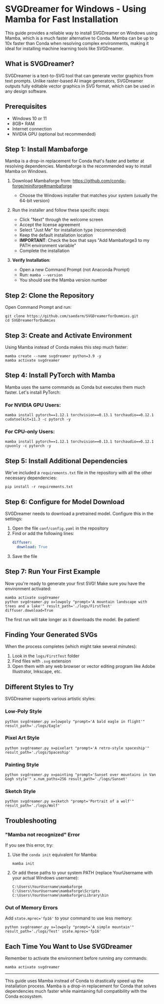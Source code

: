 # SVGDreamer for Windows - Using Mamba for Fast Installation

This guide provides a reliable way to install SVGDreamer on Windows using Mamba, which is a much faster alternative to Conda. Mamba can be up to 10x faster than Conda when resolving complex environments, making it ideal for installing machine learning tools like SVGDreamer.

## What is SVGDreamer?

SVGDreamer is a text-to-SVG tool that can generate vector graphics from text prompts. Unlike raster-based AI image generators, SVGDreamer outputs fully editable vector graphics in SVG format, which can be used in any design software.

## Prerequisites

- Windows 10 or 11
- 8GB+ RAM
- Internet connection
- NVIDIA GPU (optional but recommended)

## Step 1: Install Mambaforge

Mamba is a drop-in replacement for Conda that's faster and better at resolving dependencies. Mambaforge is the recommended way to install Mamba on Windows.

1. Download Mambaforge from: https://github.com/conda-forge/miniforge#mambaforge
   - Choose the Windows installer that matches your system (usually the 64-bit version)
   
2. Run the installer and follow these specific steps:
   - Click "Next" through the welcome screen
   - Accept the license agreement
   - Select "Just Me" for installation type (recommended)
   - Keep the default installation location
   - **IMPORTANT**: Check the box that says "Add Mambaforge3 to my PATH environment variable"
   - Complete the installation

3. **Verify Installation**: 
   - Open a new Command Prompt (not Anaconda Prompt) 
   - Run: `mamba --version`
   - You should see the Mamba version number

## Step 2: Clone the Repository

Open Command Prompt and run:

```
git clone https://github.com/saedarm/SVGDreamerforDummies.git
cd SVGDreamerforDummies
```

## Step 3: Create and Activate Environment

Using Mamba instead of Conda makes this step much faster:

```
mamba create --name svgdreamer python=3.9 -y
mamba activate svgdreamer
```

## Step 4: Install PyTorch with Mamba

Mamba uses the same commands as Conda but executes them much faster. Let's install PyTorch:

### For NVIDIA GPU Users:
```
mamba install pytorch==1.12.1 torchvision==0.13.1 torchaudio==0.12.1 cudatoolkit=11.3 -c pytorch -y
```

### For CPU-only Users:
```
mamba install pytorch==1.12.1 torchvision==0.13.1 torchaudio==0.12.1 cpuonly -c pytorch -y
```

## Step 5: Install Additional Dependencies

We've included a `requirements.txt` file in the repository with all the other necessary dependencies:

```
pip install -r requirements.txt
```

## Step 6: Configure for Model Download

SVGDreamer needs to download a pretrained model. Configure this in the settings:

1. Open the file `conf/config.yaml` in the repository
2. Find or add the following lines:
   ```yaml
   diffuser:
     download: True
   ```
3. Save the file

## Step 7: Run Your First Example

Now you're ready to generate your first SVG! Make sure you have the environment activated:

```
mamba activate svgdreamer
python svgdreamer.py x=lowpoly "prompt='A mountain landscape with trees and a lake'" result_path='./logs/FirstTest' diffuser.download=True
```

The first run will take longer as it downloads the model. Be patient!

## Finding Your Generated SVGs

When the process completes (which might take several minutes):

1. Look in the `logs/FirstTest` folder
2. Find files with `.svg` extension
3. Open them with any web browser or vector editing program like Adobe Illustrator, Inkscape, etc.

## Different Styles to Try

SVGDreamer supports various artistic styles:

### Low-Poly Style
```
python svgdreamer.py x=lowpoly "prompt='A bald eagle in flight'" result_path='./logs/Eagle'
```

### Pixel Art Style
```
python svgdreamer.py x=pixelart "prompt='A retro-style spaceship'" result_path='./logs/Spaceship'
```

### Painting Style
```
python svgdreamer.py x=painting "prompt='Sunset over mountains in Van Gogh style'" x.num_paths=256 result_path='./logs/Sunset'
```

### Sketch Style
```
python svgdreamer.py x=sketch "prompt='Portrait of a wolf'" result_path='./logs/Wolf'
```

## Troubleshooting

### "Mamba not recognized" Error

If you see this error, try:

1. Use the `conda init` equivalent for Mamba:
   ```
   mamba init
   ```

2. Or add these paths to your system PATH (replace YourUsername with your actual Windows username):
   ```
   C:\Users\YourUsername\mambaforge
   C:\Users\YourUsername\mambaforge\Scripts
   C:\Users\YourUsername\mambaforge\Library\bin
   ```

### Out of Memory Errors

Add `state.mprec='fp16'` to your command to use less memory:

```
python svgdreamer.py x=lowpoly "prompt='A simple mountain'" result_path='./logs/Test' state.mprec='fp16'
```

## Each Time You Want to Use SVGDreamer

Remember to activate the environment before running any commands:

```
mamba activate svgdreamer
```

---

This guide uses Mamba instead of Conda to drastically speed up the installation process. Mamba is a drop-in replacement for Conda that solves dependencies much faster while maintaining full compatibility with the Conda ecosystem.
